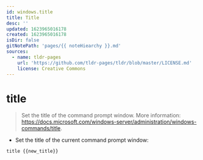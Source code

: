 ```yaml
---
id: windows.title
title: Title
desc: ''
updated: 1623965016178
created: 1623965016178
isDir: false
gitNotePath: 'pages/{{ noteHiearchy }}.md'
sources:
  - name: tldr-pages
    url: 'https://github.com/tldr-pages/tldr/blob/master/LICENSE.md'
    license: Creative Commons
---
```

# title

> Set the title of the command prompt window.
> More information: <https://docs.microsoft.com/windows-server/administration/windows-commands/title>.

- Set the title of the current command prompt window:

`title {{new_title}}`

